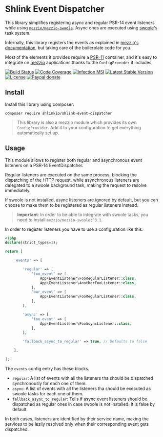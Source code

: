 # Shlink Event Dispatcher

This library simplifies registering async and regular PSR-14 event listeners while using [`mezzio/mezzio-swoole`](https://docs.mezzio.dev/mezzio-swoole/). Async ones are executed using [swoole](https://www.swoole.co.uk/)'s task system.

Internally, this library registers the events as explained in [mezzio's documentation](https://docs.mezzio.dev/mezzio-swoole/v3/async-tasks/#dispatching-a-servicebasedtask-via-a-psr-14-event-dispatcher), but taking care of the boilerplate code for you.

Most of the elements it provides require a [PSR-11](https://www.php-fig.org/psr/psr-11/) container, and it's easy to integrate on [mezzio](https://github.com/mezzio/mezzio) applications thanks to the `ConfigProvider` it includes.

[![Build Status](https://img.shields.io/github/workflow/status/shlinkio/shlink-event-dispatcher/Continuous%20integration/main?logo=github&style=flat-square)](https://github.com/shlinkio/shlink-event-dispatcher/actions?query=workflow%3A%22Continuous+integration%22)
[![Code Coverage](https://img.shields.io/codecov/c/gh/shlinkio/shlink-event-dispatcher/main?style=flat-square)](https://app.codecov.io/gh/shlinkio/shlink-event-dispatcher)
[![Infection MSI](https://img.shields.io/endpoint?style=flat-square&url=https%3A%2F%2Fbadge-api.stryker-mutator.io%2Fgithub.com%2Fshlinkio%2Fshlink-event-dispatcher%2Fmain)](https://dashboard.stryker-mutator.io/reports/github.com/shlinkio/shlink-event-dispatcher/main)
[![Latest Stable Version](https://img.shields.io/github/release/shlinkio/shlink-event-dispatcher.svg?style=flat-square)](https://packagist.org/packages/shlinkio/shlink-event-dispatcher)
[![License](https://img.shields.io/github/license/shlinkio/shlink-event-dispatcher.svg?style=flat-square)](https://github.com/shlinkio/shlink-event-dispatcher/blob/main/LICENSE)
[![Paypal donate](https://img.shields.io/badge/Donate-paypal-blue.svg?style=flat-square&logo=paypal&colorA=aaaaaa)](https://slnk.to/donate)

## Install

Install this library using composer:

    composer require shlinkio/shlink-event-dispatcher

> This library is also a mezzio module which provides its own `ConfigProvider`. Add it to your configuration to get everything automatically set up.

## Usage

This module allows to register both regular and asynchronous event listeners on a PSR-14 EventDispatcher.

Regular listeners are executed on the same process, blocking the dispatching of the HTTP request, while asynchronous listeners are delegated to a swoole background task, making the request to resolve immediately.

If swoole is not installed, async listeners are ignored by default, but you can choose to make them to be registered as regular listeners instead.

> **Important**: In order to be able to integrate with swoole tasks, you need to install `mezzio/mezzio-swoole:^3.1`.

In order to register listeners you have to use a configuration like this:

```php
<?php
declare(strict_types=1);

return [

    'events' => [

        'regular' => [
            'foo_event' => [
                App\EventListener\FooRegularListener::class,
                App\EventListener\AnotherFooListener::class,
            ],
            'bar_event' => [
                App\EventListener\FooRegularListener::class,
            ],
        ],

        'async' => [
            'foo_event' => [
                App\EventListener\FooAsyncListener::class,
            ],
        ],

        'fallback_async_to_regular' => true, // Defaults to false

    ],

];
```

The `events` config entry has these blocks.

* `regular`: A list of events with all the listeners tha should be dispatched synchronously for each one of them.
* `async`: A list of events with all the listeners tha should be executed as swoole tasks for each one of them.
* `fallback_async_to_regular`: Tells if async event listeners should be dispatched as regular ones in case swoole is not installed. It is false by default.

In both cases, listeners are identified by their service name, making the services to be lazily resolved only when their corresponding event gets dispatched.
